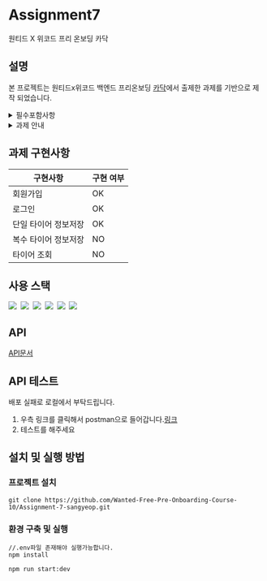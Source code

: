 # Assignment7
원티드 X 위코드 프리 온보딩 카닥

## 설명

본 프로젝트는 원티드x위코드 백엔드 프리온보딩  [카닥](https://www.notion.so/wecode/0afde1d6649b43ed8bf620a9266f0190)에서 출제한 과제를 기반으로 제작 되었습니다.

 <details>

 
<summary> 필수포함사항  </summary>

- READ.ME 작성
    - 프로젝트 빌드, 자세한 실행 방법 명시
    - 구현 방법과 이유에 대한 간략한 설명
    - **서버 구조 및 디자인 패턴에 대한 개략적인 설명**
    - 완료된 시스템이 배포된 서버의 주소
    - 해당 과제를 진행하면서 회고 내용 블로그 포스팅
- Swagger나 Postman을 이용하여 API 테스트 가능하도록 구현

</details>


 <details>

<summary> 과제 안내 </summary>
 
## 1. 배경 및 공통 요구사항

<aside>
😁 **카닥에서 실제로 사용하는 프레임워크를 토대로 타이어 API를 설계 및 구현합니다.**

</aside>

- 데이터베이스 환경은 별도로 제공하지 않습니다.
 **RDB중 원하는 방식을 선택**하면 되며, sqlite3 같은 별도의 설치없이 이용 가능한 in-memory DB도 좋으며, 가능하다면 Docker로 준비하셔도 됩니다.
- 단, 결과 제출 시 README.md 파일에 실행 방법을 완벽히 서술하여 DB를 포함하여 전체적인 서버를 구동하는데 문제없도록 해야합니다.
- 데이터베이스 관련처리는 raw query가 아닌 **ORM을 이용하여 구현**합니다.
- Response Codes API를 성공적으로 호출할 경우 200번 코드를 반환하고, 그 외의 경우에는 아래의 코드로 반환합니다.

[Copy of Code](https://www.notion.so/08e67c3cdc8e471fb1aab50e5963fb05)

---

## 2. 사용자 생성 API

🎁 **요구사항**

- ID/Password로 사용자를 생성하는 API.
- 인증 토큰을 발급하고 이후의 API는 인증된 사용자만 호출할 수 있다.

```jsx
/* Request Body 예제 */

 { "id": "candycandy", "password": "ASdfdsf3232@" }
```

---

## 3. 사용자가 소유한 타이어 정보를 저장하는 API

🎁 **요구사항**

- 자동차 차종 ID(trimID)를 이용하여 사용자가 소유한 자동차 정보를 저장한다.
- 한 번에 최대 5명까지의 사용자에 대한 요청을 받을 수 있도록 해야한다. 즉 사용자 정보와 trimId 5쌍을 요청데이터로 하여금 API를 호출할 수 있다는 의미이다.

```jsx
/* Request Body 예제 */
[
  {
    "id": "candycandy",
    "trimId": 5000
  },
  {
    "id": "mylovewolkswagen",
    "trimId": 9000
  },
  {
    "id": "bmwwow",
    "trimId": 11000
  },
  {
    "id": "dreamcar",
    "trimId": 15000
  }
]
```

🔍 **상세구현 가이드**

- 자동차 정보 조회 API의 사용은 아래와 같이 5000, 9000부분에 trimId를 넘겨서 조회할 수 있다.
 **자동차 정보 조회 API 사용 예제 → 
📄** [https://dev.mycar.cardoc.co.kr/v1/trim/5000](https://dev.mycar.cardoc.co.kr/v1/trim/5000)
**📄** [https://dev.mycar.cardoc.co.kr/v1/trim/9000
📄](https://dev.mycar.cardoc.co.kr/v1/trim/9000) [https://dev.mycar.cardoc.co.kr/v1/trim/11000
📄](https://dev.mycar.cardoc.co.kr/v1/trim/11000) [https://dev.mycar.cardoc.co.kr/v1/trim/15000](https://dev.mycar.cardoc.co.kr/v1/trim/15000)
- 조회된 정보에서 타이어 정보는 spec → driving → frontTire/rearTire 에서 찾을 수 있다.
- 타이어 정보는 205/75R18의 포맷이 정상이다. 205는 타이어 폭을 의미하고 75R은 편평비, 그리고 마지막 18은 휠사이즈로써 {폭}/{편평비}R{18}과 같은 구조이다.
 위와 같은 형식의 데이터일 경우만 DB에 항목별로 나누어 서로다른 Column에 저장하도록 한다.

---

## 4. 사용자가 소유한 타이어 정보 조회 API

🎁 **요구사항**

- 사용자 ID를 통해서 2번 API에서 저장한 타이어 정보를 조회할 수 있어야 한다.
 
</details>





## 과제 구현사항

| 구현사항  | 구현 여부                                          |
|------- | ----------------------------------------------- |
| 회원가입 |  OK| 
| 로그인|  OK| 
| 단일 타이어 정보저장 |  OK|
| 복수 타이어 정보저장 |NO|
| 타이어 조회 |  NO| 





## 사용 스택

<img src="https://img.shields.io/badge/TypeScript-3178C6?style=for-the-badge&logo=TypeScript&logoColor=white" />&nbsp;
<img src="https://img.shields.io/badge/Node.js-339933?style=for-the-badge&logo=Node.js&logoColor=white" />&nbsp;
<img src="https://img.shields.io/badge/NestJS-E0234E?style=for-the-badge&logo=NestJS&logoColor=white" />&nbsp;
<img src="https://img.shields.io/badge/TYPEORM-red?style=for-the-badge&logo=TYPEORM&logoColor=white" />&nbsp;
<img src="https://img.shields.io/badge/Amazon%20AWS-232F3E?style=for-the-badge&logo=Amazon%20AWS&logoColor=white" />&nbsp;
<img src="https://img.shields.io/badge/Postman-FF6C37?style=for-the-badge&logo=Postman&logoColor=white" />&nbsp;





## API
[API문서](https://documenter.getpostman.com/view/15919456/UVC3jnu9)

## API 테스트
배포 실패로 로컬에서 부탁드립니다.
1. 우측 링크를 클릭해서 postman으로 들어갑니다.[링크](https://www.postman.com/martian-satellite-348039/workspace/cardoc/overview) 
2. 테스트를 해주세요

## 설치 및 실행 방법

### 프로젝트 설치

```
git clone https://github.com/Wanted-Free-Pre-Onboarding-Course-10/Assignment-7-sangyeop.git

```

 ### 환경 구축 및 실행
```
//.env파일 존재해야 실행가능합니다.
npm install

npm run start:dev
```




